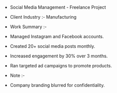 - Social Media Management - Freelance Project

- Client Industry :- Manufacturing 

- Work Summary :-
- Managed Instagram and Facebook accounts.
- Created 20+ social media posts monthly.
- Increased engagement by 30% over 3 months.
- Ran targeted ad campaigns to promote products.

- Note :-
- Company branding blurred for confidentiality.
